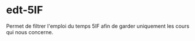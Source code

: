 edt-5IF
=======

Permet de filtrer l'emploi du temps 5IF afin de garder uniquement les cours qui nous concerne.
